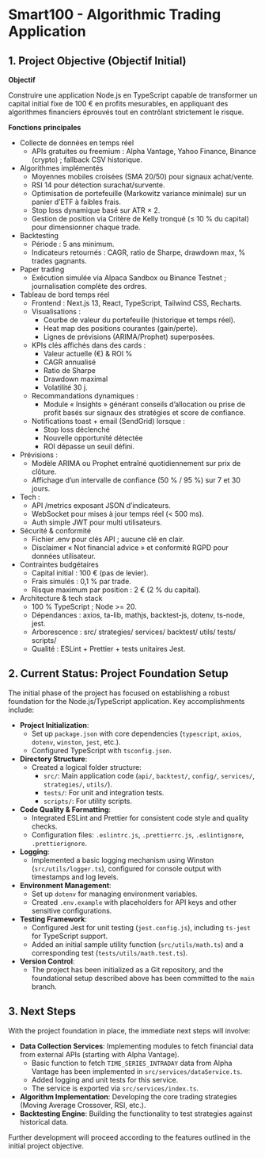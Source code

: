 # Smart100 - Algorithmic Trading Application

## 1. Project Objective (Objectif Initial)

**Objectif**

Construire une application Node.js en TypeScript capable de transformer un capital initial fixe de 100 € en profits mesurables, en appliquant des algorithmes financiers éprouvés tout en contrôlant strictement le risque.

**Fonctions principales**

*   Collecte de données en temps réel
    *   APIs gratuites ou freemium : Alpha Vantage, Yahoo Finance, Binance (crypto) ; fallback CSV historique.
*   Algorithmes implémentés
    *   Moyennes mobiles croisées (SMA 20/50) pour signaux achat/vente.
    *   RSI 14 pour détection surachat/survente.
    *   Optimisation de portefeuille (Markowitz variance minimale) sur un panier d’ETF à faibles frais.
    *   Stop loss dynamique basé sur ATR × 2.
    *   Gestion de position via Critère de Kelly tronqué (≤ 10 % du capital) pour dimensionner chaque trade.
*   Backtesting
    *   Période : 5 ans minimum.
    *   Indicateurs retournés : CAGR, ratio de Sharpe, drawdown max, % trades gagnants.
*   Paper trading
    *   Exécution simulée via Alpaca Sandbox ou Binance Testnet ; journalisation complète des ordres.
*   Tableau de bord temps réel
    *   Frontend : Next.js 13, React, TypeScript, Tailwind CSS, Recharts.
    *   Visualisations :
        *   Courbe de valeur du portefeuille (historique et temps réel).
        *   Heat map des positions courantes (gain/perte).
        *   Lignes de prévisions (ARIMA/Prophet) superposées.
    *   KPIs clés affichés dans des cards :
        *   Valeur actuelle (€) & ROI %
        *   CAGR annualisé
        *   Ratio de Sharpe
        *   Drawdown maximal
        *   Volatilité 30 j.
    *   Recommandations dynamiques :
        *   Module « Insights » générant conseils d’allocation ou prise de profit basés sur signaux des stratégies et score de confiance.
    *   Notifications toast + email (SendGrid) lorsque :
        *   Stop loss déclenché
        *   Nouvelle opportunité détectée
        *   ROI dépasse un seuil défini.
*   Prévisions :
    *   Modèle ARIMA ou Prophet entraîné quotidiennement sur prix de clôture.
    *   Affichage d’un intervalle de confiance (50 % / 95 %) sur 7 et 30 jours.
*   Tech :
    *   API /metrics exposant JSON d’indicateurs.
    *   WebSocket pour mises à jour temps réel (< 500 ms).
    *   Auth simple JWT pour multi utilisateurs.
*   Sécurité & conformité
    *   Fichier .env pour clés API ; aucune clé en clair.
    *   Disclaimer « Not financial advice » et conformité RGPD pour données utilisateur.
*   Contraintes budgétaires
    *   Capital initial : 100 € (pas de levier).
    *   Frais simulés : 0,1 % par trade.
    *   Risque maximum par position : 2 € (2 % du capital).
*   Architecture & tech stack
    *   100 % TypeScript ; Node >= 20.
    *   Dépendances : axios, ta-lib, mathjs, backtest-js, dotenv, ts-node, jest.
    *   Arborescence :
        src/
          strategies/
          services/
          backtest/
          utils/
        tests/
        scripts/
    *   Qualité : ESLint + Prettier + tests unitaires Jest.


## 2. Current Status: Project Foundation Setup

The initial phase of the project has focused on establishing a robust foundation for the Node.js/TypeScript application. Key accomplishments include:

*   **Project Initialization**:
    *   Set up `package.json` with core dependencies (`typescript`, `axios`, `dotenv`, `winston`, `jest`, etc.).
    *   Configured TypeScript with `tsconfig.json`.
*   **Directory Structure**:
    *   Created a logical folder structure:
        *   `src/`: Main application code (`api/`, `backtest/`, `config/`, `services/`, `strategies/`, `utils/`).
        *   `tests/`: For unit and integration tests.
        *   `scripts/`: For utility scripts.
*   **Code Quality & Formatting**:
    *   Integrated ESLint and Prettier for consistent code style and quality checks.
    *   Configuration files: `.eslintrc.js`, `.prettierrc.js`, `.eslintignore`, `.prettierignore`.
*   **Logging**:
    *   Implemented a basic logging mechanism using Winston (`src/utils/logger.ts`), configured for console output with timestamps and log levels.
*   **Environment Management**:
    *   Set up `dotenv` for managing environment variables.
    *   Created `.env.example` with placeholders for API keys and other sensitive configurations.
*   **Testing Framework**:
    *   Configured Jest for unit testing (`jest.config.js`), including `ts-jest` for TypeScript support.
    *   Added an initial sample utility function (`src/utils/math.ts`) and a corresponding test (`tests/utils/math.test.ts`).
*   **Version Control**:
    *   The project has been initialized as a Git repository, and the foundational setup described above has been committed to the `main` branch.

## 3. Next Steps

With the project foundation in place, the immediate next steps will involve:

*   **Data Collection Services**: Implementing modules to fetch financial data from external APIs (starting with Alpha Vantage).
    - Basic function to fetch `TIME_SERIES_INTRADAY` data from Alpha Vantage has been implemented in `src/services/dataService.ts`.
    - Added logging and unit tests for this service.
    - The service is exported via `src/services/index.ts`.
*   **Algorithm Implementation**: Developing the core trading strategies (Moving Average Crossover, RSI, etc.).
*   **Backtesting Engine**: Building the functionality to test strategies against historical data.

Further development will proceed according to the features outlined in the initial project objective.
